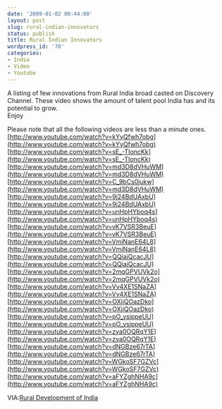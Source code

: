 ```yaml
---
date: '2009-01-02 00:44:00'
layout: post
slug: rural-indian-innovators
status: publish
title: Rural Indian Innovators
wordpress_id: '70'
categories:
- India
- Video
- Youtube
---
```


A listing of few innovations from Rural India broad casted on  Discovery Channel. These video shows the amount of talent pool India has and its potential to grow.  
Enjoy  
  
  
Please note that all the following videos are less than a minute ones.  
[http://www.youtube.com/watch?v=kYyQfwh7obg](http://www.youtube.com/watch?v=kYyQfwh7obg)  
[http://www.youtube.com/watch?v=sE_-TIoncKk](http://www.youtube.com/watch?v=sE_-TIoncKk)  
[http://www.youtube.com/watch?v=md3D8dVHuWM](http://www.youtube.com/watch?v=md3D8dVHuWM)  
[http://www.youtube.com/watch?v=C_9bCs0jukw](http://www.youtube.com/watch?v=md3D8dVHuWM)  
[http://www.youtube.com/watch?v=9j24BdUAxbU](http://www.youtube.com/watch?v=9j24BdUAxbU)  
[http://www.youtube.com/watch?v=unHpHYboq4s](http://www.youtube.com/watch?v=unHpHYboq4s)  
[http://www.youtube.com/watch?v=vK7VSR3BeuE](http://www.youtube.com/watch?v=vK7VSR3BeuE)  
[http://www.youtube.com/watch?v=VmiNanE64L8](http://www.youtube.com/watch?v=VmiNanE64L8)  
[http://www.youtube.com/watch?v=QQiajQcacJU](http://www.youtube.com/watch?v=QQiajQcacJU)  
[http://www.youtube.com/watch?v=2mqGPVUVk2o](http://www.youtube.com/watch?v=2mqGPVUVk2o)  
[http://www.youtube.com/watch?v=Vv4XE1SNaZA](http://www.youtube.com/watch?v=Vv4XE1SNaZA)  
[http://www.youtube.com/watch?v=OXjiQOazDko](http://www.youtube.com/watch?v=OXjiQOazDko)  
[http://www.youtube.com/watch?v=pO_vsjppeUU](http://www.youtube.com/watch?v=pO_vsjppeUU)  
[http://www.youtube.com/watch?v=zya0OQRqY1E](http://www.youtube.com/watch?v=zya0OQRqY1E)  
[http://www.youtube.com/watch?v=dNGBze67rTA](http://www.youtube.com/watch?v=dNGBze67rTA)  
[http://www.youtube.com/watch?v=WGkoSF7GZVc](http://www.youtube.com/watch?v=WGkoSF7GZVc)  
[http://www.youtube.com/watch?v=aFYZghNHA9c](http://www.youtube.com/watch?v=aFYZghNHA9c)  
  
VIA:[Rural Development of India](http://ruralindia.blogspot.com/2007/10/rural-indian-innovators.html)

